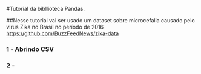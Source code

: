 #Tutorial da bibllioteca Pandas.

##Nesse tutorial vai ser usado um dataset sobre microcefalia causado pelo virus Zika no Brasil no período de 2016 https://github.com/BuzzFeedNews/zika-data

### <p> 1 - Abrindo CSV </p>
### <p> 2 - </p>